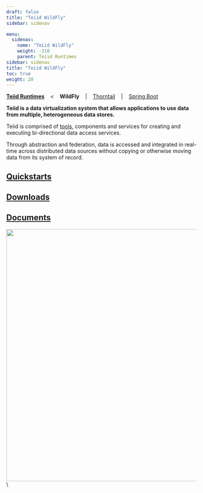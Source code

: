 ```yaml
---
draft: false
title: "Teiid WildFly"
sidebar: sidenav

menu:
  sidenav:
    name: "Teiid WildFly"
    weight: -310
    parent: Teiid Runtimes
sidebar: sidenav
title: "Teiid WildFly"
toc: true
weight: 20
---
```

[**Teiid Runtimes**](..) &nbsp;&nbsp; < &nbsp;&nbsp; **WildFly** &nbsp;&nbsp; | &nbsp;&nbsp; [Thorntail](../thorntail) &nbsp;&nbsp; | &nbsp;&nbsp; [Spring Boot](../springboot) &nbsp;&nbsp; 

**Teiid is a data virtualization system that allows applications to use data from multiple, heterogeneous data stores.**

Teiid is comprised of [tools](/tooling/#teiid-console), components and services for creating and executing bi-directional data access services.

Through abstraction and federation, data is accessed and integrated in real-time across distributed data sources without copying or otherwise moving data from its system of record.

## [Quickstarts](./quickstart)

## [Downloads](./downloads)

## [Documents](./docs)

<div>
<img width="700" height="665" src="http://docs.jboss.org/teiid/teiid_architecture.png" frameborder="2" ></img>
</div>\
